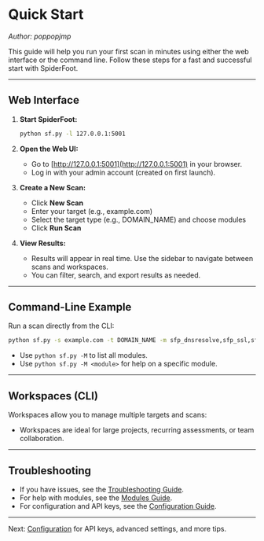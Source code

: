 # Quick Start

*Author: poppopjmp*

This guide will help you run your first scan in minutes using either the web interface or the command line. Follow these steps for a fast and successful start with SpiderFoot.

---

## Web Interface

1. **Start SpiderFoot:**

   ```sh
   python sf.py -l 127.0.0.1:5001
   ```

2. **Open the Web UI:**
   - Go to [http://127.0.0.1:5001](http://127.0.0.1:5001) in your browser.
   - Log in with your admin account (created on first launch).

3. **Create a New Scan:**
   - Click **New Scan**
   - Enter your target (e.g., example.com)
   - Select the target type (e.g., DOMAIN_NAME) and choose modules
   - Click **Run Scan**

4. **View Results:**
   - Results will appear in real time. Use the sidebar to navigate between scans and workspaces.
   - You can filter, search, and export results as needed.

---

## Command-Line Example

Run a scan directly from the CLI:

```sh
python sf.py -s example.com -t DOMAIN_NAME -m sfp_dnsresolve,sfp_ssl,sfp_whois
```

- Use `python sf.py -M` to list all modules.
- Use `python sf.py -M <module>` for help on a specific module.

---

## Workspaces (CLI)

Workspaces allow you to manage multiple targets and scans:



- Workspaces are ideal for large projects, recurring assessments, or team collaboration.

---

## Troubleshooting

- If you have issues, see the [Troubleshooting Guide](troubleshooting.md).
- For help with modules, see the [Modules Guide](modules.md).
- For configuration and API keys, see the [Configuration Guide](configuration.md).

---

Next: [Configuration](configuration.md) for API keys, advanced settings, and more tips.
